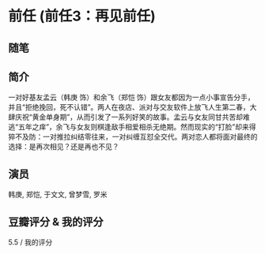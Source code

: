 # 前任 (前任3：再见前任)

## 随笔

## 简介

一对好基友孟云（韩庚 饰）和余飞（郑恺 饰）跟女友都因为一点小事宣告分手，并且“拒绝挽回，死不认错”。两人在夜店、派对与交友软件上放飞人生第二春，大肆庆祝“黄金单身期”，从而引发了一系列好笑的故事。孟云与女友同甘共苦却难逃“五年之痒”，余飞与女友则棋逢敌手相爱相杀无绝期。然而现实的“打脸”却来得猝不及防：一对推拉纠结零往来，一对纠缠互怼全交代。两对恋人都将面对最终的选择：是再次相见？还是再也不见？

## 演员

韩庚, 郑恺, 于文文, 曾梦雪, 罗米

## 豆瓣评分 & 我的评分

5.5 / 我的评分
